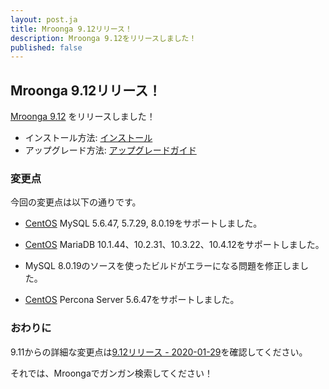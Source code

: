 ```yaml
---
layout: post.ja
title: Mroonga 9.12リリース！
description: Mroonga 9.12をリリースしました！
published: false
---
```


## Mroonga 9.12リリース！

[Mroonga 9.12](/ja/docs/news.html#release-9-12) をリリースしました！

* インストール方法: [インストール](/ja/docs/install.html)
* アップグレード方法: [アップグレードガイド](/ja/docs/upgrade.html)

### 変更点

今回の変更点は以下の通りです。

  * [CentOS](/ja/docs/install/centos) MySQL 5.6.47, 5.7.29, 8.0.19をサポートしました。

  * [CentOS](/ja/docs/install/centos) MariaDB 10.1.44、10.2.31、10.3.22、10.4.12をサポートしました。

  * MySQL 8.0.19のソースを使ったビルドがエラーになる問題を修正しました。

  * [CentOS](/ja/docs/install/centos) Percona Server 5.6.47をサポートしました。

### おわりに

9.11からの詳細な変更点は[9.12リリース - 2020-01-29](/ja/docs/news.html#release-9-12)を確認してください。

それでは、Mroongaでガンガン検索してください！

